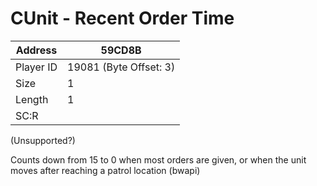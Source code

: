
#  CUnit - Recent Order Time
Address   | 59CD8B
----------|-------------
Player ID | 19081 (Byte Offset: 3)
Size 	  | 1
Length 	  | 1
SC:R      | 

(Unsupported?)

Counts down from 15 to 0 when most orders are given, or when the unit moves after reaching a patrol location (bwapi)
